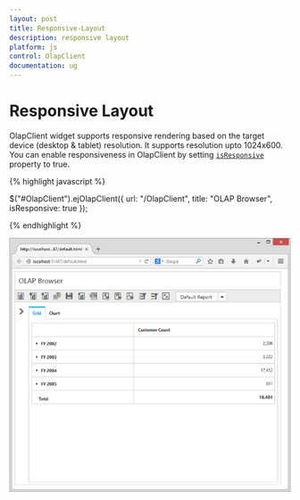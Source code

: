 ```yaml
---
layout: post
title: Responsive-Layout
description: responsive layout
platform: js
control: OlapClient
documentation: ug
---
```


# Responsive Layout

OlapClient widget supports responsive rendering based on the target device (desktop & tablet) resolution. It supports resolution upto 1024x600. You can enable responsiveness in OlapClient by setting [`isResponsive`](/js/api/ejpivotclient#members:displaysettings-isresponsive) property to true.

{% highlight javascript %}

$("#OlapClient").ejOlapClient({
    url: "/OlapClient",
    title: "OLAP Browser",
    isResponsive: true
});

{% endhighlight %}

![](Responsive-Layout_images/responsive.png)




